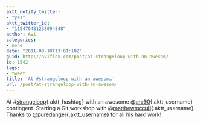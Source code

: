 ```yaml
---
aktt_notify_twitter:
- "yes"
aktt_twitter_id:
- "115470431238094848"
author: Avi
categories:
- none
date: "2011-09-18T13:01:10Z"
guid: http://aviflax.com/post/at-strangeloop-with-an-awesom/
id: 1542
tags:
- tweet
title: 'At #strangeloop with an awesom…'
url: /post/at-strangeloop-with-an-awesom/
---
```

At #[strangeloop](http://search.twitter.com/search?q=%23strangeloop){.aktt_hashtag} with an awesome @[arc90](http://twitter.com/arc90){.aktt_username} contingent. Starting a Git workshop with @[matthewmccull](http://twitter.com/matthewmccull){.aktt_username}. Thanks to @[puredanger](http://twitter.com/puredanger){.aktt_username} for all his hard work!